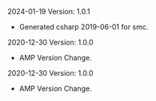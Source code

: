 2024-01-19 Version: 1.0.1
- Generated csharp 2019-06-01 for smc.

2020-12-30 Version: 1.0.0
- AMP Version Change.

2020-12-30 Version: 1.0.0
- AMP Version Change.

